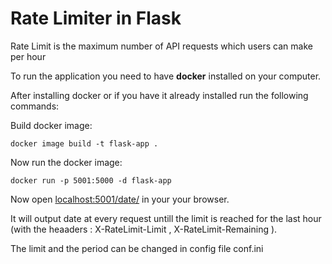 # Rate Limiter in Flask

Rate Limit is the maximum number of API requests which users can make per hour

To run the application you need to have **docker** installed on your computer.

After installing docker or if you have it already installed run the following commands:

Build docker image:

```docker image build -t flask-app .```

Now run the docker image:

```docker run -p 5001:5000 -d flask-app```

Now open [localhost:5001/date/](https://localhost:5001/date/) in your your browser.

It will output date at every request untill the limit is reached for the last hour  (with the heaaders : X-RateLimit-Limit , X-RateLimit-Remaining ). 

The limit and the period can be changed in config file conf.ini


